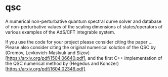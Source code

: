 # qsc
A numerical non-perturbative quantum spectral curve solver and database of non-perturbative values of the scaling dimensions of states/operators of various examples of the AdS/CFT integrable system.

If you use the code for your project please consider citing the paper ... Please also consider citing the original numerical solution of the QSC by (Gromov, Levkovich-Maslyuk and Sizov)[https://arxiv.org/pdf/1504.06640.pdf], and the first C++ implementation of the QSC numerical method by (Hegedus and Konczer)[https://arxiv.org/pdf/1604.02346.pdf].
